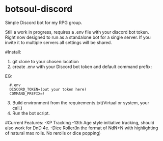 # botsoul-discord
Simple Discord bot for my RPG group.

Still a work in progress, requires a .env file with your discord bot token.  Right now designed to run as a standalone bot for a single server.  If you invite it to multiple servers all settings will be shared.

#Install:
1) git clone to your chosen location
2) create .env with your Discord bot token and default command prefix:

EG:
```  
  #.env
  DISCORD_TOKEN=(put your token here)
  COMMAND_PREFIX=!
```
3) Build environment from the requirements.txt(Virtual or system, your call.)
4) Run the bot script.
  
  
#Current Features:
-XP Tracking
-13th Age style initiative tracking, should also work for DnD 4e.
-Dice Roller(In the format of NdN+N with highlighting of natural max rolls.  No rerolls or dice popping)

